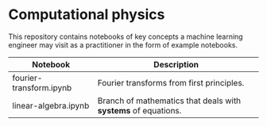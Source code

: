# Computational physics

This repository contains notebooks of key concepts a machine learning engineer may visit as a practitioner in the form of example notebooks. 


| Notebook      | Description |
| ----------- | ----------- |
| fourier-transform.ipynb      | Fourier transforms from first principles.   |
| linear-algebra.ipynb   |  Branch of mathematics that deals with **systems** of equations. |
